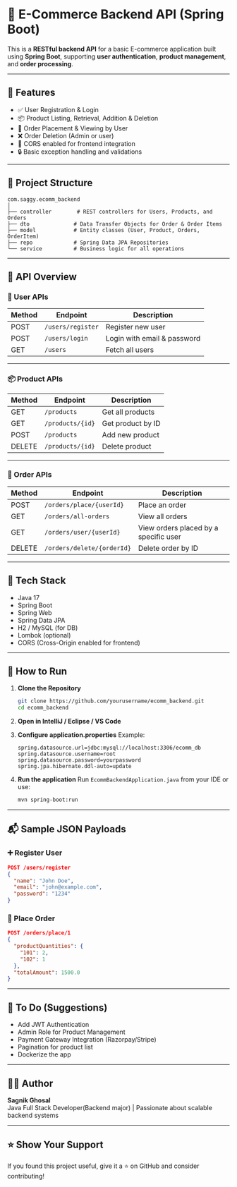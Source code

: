 # 🛒 E-Commerce Backend API (Spring Boot)

This is a **RESTful backend API** for a basic E-commerce application built using **Spring Boot**, supporting **user authentication**, **product management**, and **order processing**.

---

## 🚀 Features

- ✅ User Registration & Login
- 📦 Product Listing, Retrieval, Addition & Deletion
- 🧾 Order Placement & Viewing by User
- ❌ Order Deletion (Admin or user)
- 📡 CORS enabled for frontend integration
- 🔒 Basic exception handling and validations

---

## 📁 Project Structure

```
com.saggy.ecomm_backend
│
├── controller        # REST controllers for Users, Products, and Orders
├── dto              # Data Transfer Objects for Order & Order Items
├── model            # Entity classes (User, Product, Orders, OrderItem)
├── repo             # Spring Data JPA Repositories
└── service          # Business logic for all operations
```

---

## 🧠 API Overview

### 🔐 User APIs

| Method | Endpoint         | Description          |
|--------|------------------|----------------------|
| POST   | `/users/register` | Register new user    |
| POST   | `/users/login`    | Login with email & password |
| GET    | `/users`          | Fetch all users      |

---

### 📦 Product APIs

| Method | Endpoint         | Description          |
|--------|------------------|----------------------|
| GET    | `/products`       | Get all products     |
| GET    | `/products/{id}`  | Get product by ID    |
| POST   | `/products`       | Add new product      |
| DELETE | `/products/{id}`  | Delete product       |

---

### 🧾 Order APIs

| Method   | Endpoint                | Description                          |
|----------|-------------------------|--------------------------------------|
| POST     | `/orders/place/{userId}` | Place an order                       |
| GET      | `/orders/all-orders`     | View all orders                      |
| GET      | `/orders/user/{userId}`  | View orders placed by a specific user|
| DELETE   | `/orders/delete/{orderId}` | Delete order by ID                 |

---

## 🔧 Tech Stack

- Java 17
- Spring Boot
- Spring Web
- Spring Data JPA
- H2 / MySQL (for DB)
- Lombok (optional)
- CORS (Cross-Origin enabled for frontend)

---

## 📌 How to Run

1. **Clone the Repository**
   ```bash
   git clone https://github.com/yourusername/ecomm_backend.git
   cd ecomm_backend
   ```

2. **Open in IntelliJ / Eclipse / VS Code**

3. **Configure application.properties**
   Example:
   ```properties
   spring.datasource.url=jdbc:mysql://localhost:3306/ecomm_db
   spring.datasource.username=root
   spring.datasource.password=yourpassword
   spring.jpa.hibernate.ddl-auto=update
   ```

4. **Run the application**
   Run `EcommBackendApplication.java` from your IDE or use:
   ```bash
   mvn spring-boot:run
   ```

---

## 📬 Sample JSON Payloads

### ➕ Register User
```json
POST /users/register
{
  "name": "John Doe",
  "email": "john@example.com",
  "password": "1234"
}
```

### 🛒 Place Order
```json
POST /orders/place/1
{
  "productQuantities": {
    "101": 2,
    "102": 1
  },
  "totalAmount": 1500.0
}
```

---

## 📎 To Do (Suggestions)
- Add JWT Authentication
- Admin Role for Product Management
- Payment Gateway Integration (Razorpay/Stripe)
- Pagination for product list
- Dockerize the app

---

## 👨‍💻 Author

**Sagnik Ghosal**  
Java Full Stack Developer(Backend major) | Passionate about scalable backend systems

---

## ⭐️ Show Your Support

If you found this project useful, give it a ⭐️ on GitHub and consider contributing!
